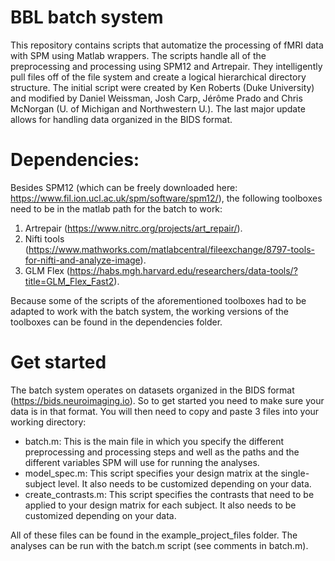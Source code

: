 # BBL batch system
This repository contains scripts that automatize the processing of fMRI data with SPM using Matlab wrappers. The scripts handle all of the preprocessing and processing using SPM12 and Artrepair.  They intelligently pull files off of the file system and create a logical hierarchical directory structure.
The initial script were created by Ken Roberts (Duke University) and modified by Daniel Weissman, Josh Carp, Jérôme Prado and Chris McNorgan (U. of Michigan and Northwestern U.). The last major update allows for handling data organized in the BIDS format.

# Dependencies:

Besides SPM12 (which can be freely downloaded here: https://www.fil.ion.ucl.ac.uk/spm/software/spm12/), the following toolboxes need to be in the matlab path for the batch to work:

1) Artrepair (https://www.nitrc.org/projects/art_repair/).
2) Nifti tools (https://www.mathworks.com/matlabcentral/fileexchange/8797-tools-for-nifti-and-analyze-image).
3) GLM Flex (https://habs.mgh.harvard.edu/researchers/data-tools/?title=GLM_Flex_Fast2).

Because some of the scripts of the aforementioned toolboxes had to be adapted to work with the batch system, the working versions of the toolboxes can be found in the dependencies folder.

# Get started

The batch system operates on datasets organized in the BIDS format (https://bids.neuroimaging.io). So to get started you need to make sure your data is in that format. You will then need to copy and paste 3 files into your working directory:

- batch.m: This is the main file in which you specify the different preprocessing and processing steps and well as the paths and the different variables SPM will use for running the analyses.
- model_spec.m: This script specifies your design matrix at the single-subject level. It also needs to be customized depending on your data.
- create_contrasts.m: This script specifies the contrasts that need to be applied to your design matrix for each subject. It also needs to be customized depending on your data.

All of these files can be found in the example_project_files folder. The analyses can be run with the batch.m script (see comments in batch.m).
